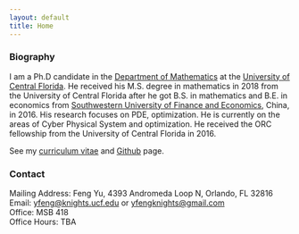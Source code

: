 ```yaml
---
layout: default
title: Home
---
```

### Biography
I am a Ph.D candidate in the [Department of Mathematics](https://sciences.ucf.edu/math/) at the [University of Central Florida](http://www.ucf.edu/). He received his M.S. degree in mathematics in 2018 from the University of Central Florida after he got B.S. in mathematics and B.E. in economics from [Southwestern University of Finance and Economics](http://e.swufe.edu.cn/), China, in 2016. His research focuses on PDE, optimization. He is currently on the areas of Cyber Physical System and optimization. He received the ORC fellowship from the University of Central Florida in 2016.
		
See my [curriculum vitae](/assets/PDFs/CV.pdf) and [Github](https://github.com/fengyu93) page.

### Contact
Mailing Address: Feng Yu, 4393 Andromeda Loop N, Orlando, FL 32816  
Email: <yfeng@knights.ucf.edu> or <yfengknights@gmail.com>  
Office: MSB 418  
Office Hours: TBA  